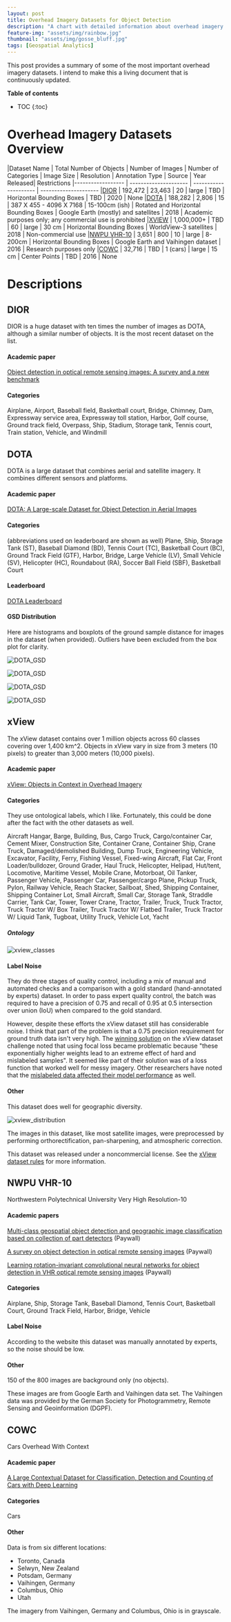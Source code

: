 ```yaml
---
layout: post
title: Overhead Imagery Datasets for Object Detection
description: "A chart with detailed information about overhead imagery datasets for object detection"
feature-img: "assets/img/rainbow.jpg"
thumbnail: "assets/img/gosse_bluff.jpg"
tags: [Geospatial Analytics]
---
```


This post provides a summary of some of the most important overhead imagery datasets. I intend to make this a living document that is continuously updated.

<b>Table of contents</b>
* TOC
{:toc}

# Overhead Imagery Datasets Overview

|Dataset Name | 										Total Number of Objects | 	Number of Images | 	Number of Categories | Image Size | 			Resolution | 		Annotation Type | 			Source |				Year Released| Restrictions
|------------------ | --------------------- | --------------------- | ---------------------
|[DIOR](http://www.escience.cn/people/gongcheng/DIOR.html) | 			192,472 | 					23,463 | 				20 | 				large |	TBD				 | 	Horizontal Bounding Boxes | 	TBD |					2020	| None
|[DOTA](https://captain-whu.github.io/DOTA/dataset.html) | 			188,282 | 					2,806 | 				15 | 				387 X 455 - 4096 X 7168 |	15-100cm (ish) | 	Rotated and Horizontal Bounding Boxes | 	Google Earth (mostly) and satellites |					2018	| Academic purposes only; any commercial use is prohibited
|[XVIEW](http://xviewdataset.org/) | 1,000,000+ | 	TBD | 			60 |				large |						30 cm | 		Horizontal Bounding Boxes |	WorldView-3 satellites | 2018 | Non-commercial use
|[NWPU VHR-10](http://www.escience.cn/people/gongcheng/NWPU-VHR-10.html) | 		3,651 | 						800 | 				10 | 				large | 						8-200cm | 		Horizontal Bounding Boxes | Google Earth and Vaihingen dataset | 2016 | Research purposes only
|[COWC](https://gdo152.llnl.gov/cowc/) | 			32,716 |					TBD |				1 (cars) |			large |						15 cm | Center Points | 			TBD | 2016 | None

# Descriptions

## DIOR

DIOR is a huge dataset with ten times the number of images as DOTA, although a similar number of objects. It is the most recent dataset on the list.

#### Academic paper

[Object detection in optical remote sensing images: A survey and a new benchmark](https://www.sciencedirect.com/science/article/pii/S0924271619302825)

#### Categories

Airplane, Airport, Baseball field, Basketball court, Bridge, Chimney, Dam, Expressway service area, Expressway toll station, Harbor, Golf course, Ground track field, Overpass, Ship, Stadium, Storage tank, Tennis court, Train station, Vehicle, and Windmill


## DOTA

DOTA is a large dataset that combines aerial and satellite imagery. It combines different sensors and platforms.

#### Academic paper

[DOTA: A Large-scale Dataset for Object Detection in Aerial Images](https://arxiv.org/abs/1711.10398)

#### Categories
(abbreviations used on leaderboard are shown as well)
Plane, Ship, Storage Tank (ST), Baseball Diamond (BD), Tennis Court (TC), Basketball Court (BC), Ground Track Field (GTF), Harbor, Bridge, Large Vehicle (LV), Small Vehicle (SV), Helicopter (HC), Roundabout (RA), Soccer Ball Field (SBF), Basketball Court

#### Leaderboard

[DOTA Leaderboard](https://captain-whu.github.io/DOTA/results.html)

#### GSD Distribution

Here are histograms and boxplots of the ground sample distance for images in the dataset (when provided). Outliers have been excluded from the box plot for clarity.

![DOTA_GSD]({{site.baseurl}}/assets/img/Training_histo.png "DOTA GSD")

![DOTA_GSD]({{site.baseurl}}/assets/img/train_box_plot.png "DOTA GSD")

![DOTA_GSD]({{site.baseurl}}/assets/img/Validation_histo.png "DOTA GSD")

![DOTA_GSD]({{site.baseurl}}/assets/img/val_box_plot.png "DOTA GSD")

## xView
The xView dataset contains over 1 million objects across 60 classes covering over 1,400 km^2. Objects in xView vary in size from 3 meters (10 pixels) to greater than 3,000 meters (10,000 pixels).


#### Academic paper

[xView: Objects in Context in Overhead Imagery](https://arxiv.org/abs/1802.07856)

#### Categories
They use ontological labels, which I like. Fortunately, this could be done after the fact with the other datasets as well.

Aircraft Hangar, Barge, Building, Bus, Cargo Truck, Cargo/container Car, Cement Mixer, Construction Site, Container Crane, Container Ship, Crane Truck, Damaged/demolished Building, Dump Truck, Engineering Vehicle, Excavator, Facility, Ferry, Fishing Vessel, Fixed-wing Aircraft, Flat Car, Front Loader/bulldozer, Ground Grader, Haul Truck, Helicopter, Helipad, Hut/tent, Locomotive, Maritime Vessel, Mobile Crane, Motorboat, Oil Tanker, Passenger Vehicle, Passenger Car, Passenger/cargo Plane, Pickup Truck, Pylon, Railway Vehicle, Reach Stacker, Sailboat, Shed, Shipping Container, Shipping Container Lot, Small Aircraft, Small Car, Storage Tank, Straddle Carrier, Tank Car, Tower, Tower Crane, Tractor, Trailer, Truck, Truck Tractor, Truck Tractor W/ Box Trailer, Truck Tractor W/ Flatbed Trailer, Truck Tractor W/ Liquid Tank, Tugboat, Utility Truck, Vehicle Lot, Yacht

##### Ontology

![xview_classes]({{site.baseurl}}/assets/img/xview_classes.jpg "xView Categories")

#### Label Noise

They do three stages of quality control, including a mix of manual and automated checks and a comparison with a gold standard (hand-annotated by experts) dataset. In order to pass expert quality control, the batch was required to have a precision of 0.75 and recall of 0.95 at 0.5 intersection over union (IoU) when compared to the gold standard.

However, despite these efforts the xView dataset still has considerable noise. I think that part of the problem is that a 0.75 precision requirement for ground truth data isn't very high. The [winning solution](https://arxiv.org/pdf/1903.01347.pdf) on the xView dataset challenge noted that using focal loss became problematic because "these exponentially higher weights lead to an extreme effect of hard and mislabeled samples". It seemed like part of their solution was of a loss function that worked well for messy imagery. Other researchers have noted that the [mislabeled data affected their model performance](https://insights.sei.cmu.edu/sei_blog/2019/01/deep-learning-and-satellite-imagery-diux-xview-challenge.html) as well.



#### Other
This dataset does well for geographic diversity.

![xview_distribution]({{site.baseurl}}/assets/img/xview_geographic_distribution.png "xView Distribution")

The images in this dataset, like most satellite images, were preprocessed by performing orthorectification, pan-sharpening, and atmospheric correction.

This dataset was released under a noncommercial license. See the [xView dataset rules](https://challenge.xviewdataset.org/rules) for more information.


## NWPU VHR-10
Northwestern Polytechnical University Very High Resolution-10

#### Academic papers

[Multi-class geospatial object detection and geographic image classification based on collection of part detectors](https://www.sciencedirect.com/science/article/abs/pii/S0924271614002524) (Paywall)

[A survey on object detection in optical remote sensing images](https://www.sciencedirect.com/science/article/abs/pii/S0924271616300144) (Paywall)

[Learning rotation-invariant convolutional neural networks for object detection in VHR optical remote sensing images](https://ieeexplore.ieee.org/document/7560644) (Paywall)

#### Categories
Airplane, Ship, Storage Tank, Baseball Diamond, Tennis Court, Basketball Court, Ground Track Field, Harbor, Bridge, Vehicle

#### Label Noise

According to the website this dataset was manually annotated by experts, so the noise should be low.

#### Other

150 of the 800 images are background only (no objects).

These images are from Google Earth and Vaihingen data set. The Vaihingen data was provided by the German Society for Photogrammetry, Remote Sensing and Geoinformation (DGPF).

## COWC

Cars Overhead With Context

#### Academic paper

[A Large Contextual Dataset for Classification, Detection and Counting of Cars with Deep Learning](https://gdo152.llnl.gov/cowc/mundhenk_et_al_eccv_2016.pdf)

#### Categories

Cars

#### Other

Data is from six different locations:
* Toronto, Canada
* Selwyn, New Zealand
* Potsdam, Germany
* Vaihingen, Germany
* Columbus, Ohio
* Utah

The imagery from Vaihingen, Germany and Columbus, Ohio is in grayscale.
